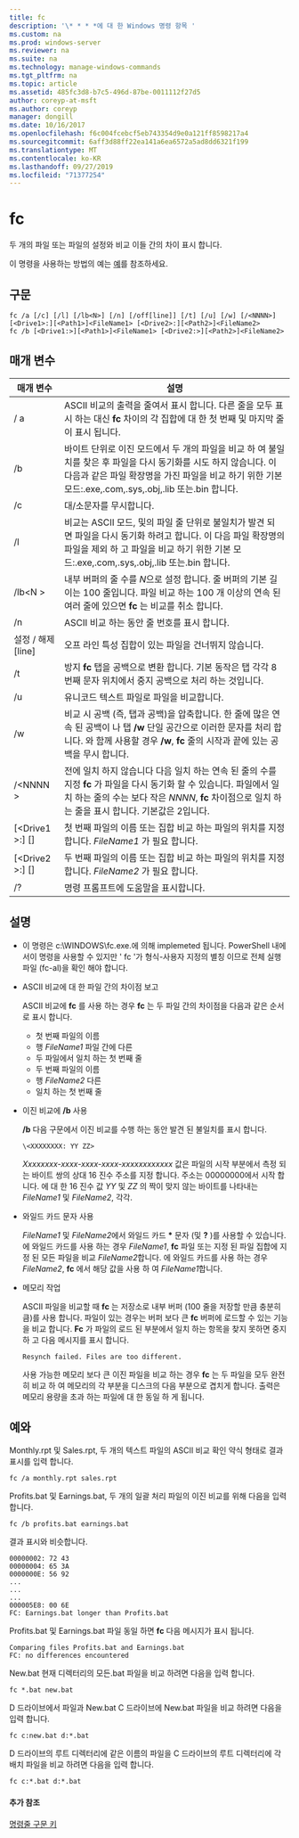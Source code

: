 ```yaml
---
title: fc
description: '\* * * *에 대 한 Windows 명령 항목 '
ms.custom: na
ms.prod: windows-server
ms.reviewer: na
ms.suite: na
ms.technology: manage-windows-commands
ms.tgt_pltfrm: na
ms.topic: article
ms.assetid: 485fc3d8-b7c5-496d-87be-0011112f27d5
author: coreyp-at-msft
ms.author: coreyp
manager: dongill
ms.date: 10/16/2017
ms.openlocfilehash: f6c004fcebcf5eb743354d9e0a121ff8598217a4
ms.sourcegitcommit: 6aff3d88ff22ea141a6ea6572a5ad8dd6321f199
ms.translationtype: MT
ms.contentlocale: ko-KR
ms.lasthandoff: 09/27/2019
ms.locfileid: "71377254"
---
```

# <a name="fc"></a>fc



두 개의 파일 또는 파일의 설정와 비교 이들 간의 차이 표시 합니다.

이 명령을 사용하는 방법의 예는 [예](#BKMK_examples)를 참조하세요.

## <a name="syntax"></a>구문

```
fc /a [/c] [/l] [/lb<N>] [/n] [/off[line]] [/t] [/u] [/w] [/<NNNN>] [<Drive1>:][<Path1>]<FileName1> [<Drive2>:][<Path2>]<FileName2>
fc /b [<Drive1:>][<Path1>]<FileName1> [<Drive2:>][<Path2>]<FileName2>
```

## <a name="parameters"></a>매개 변수

|            매개 변수             |                                                                                                                                     설명                                                                                                                                      |
|----------------------------------|--------------------------------------------------------------------------------------------------------------------------------------------------------------------------------------------------------------------------------------------------------------------------------------|
|                / a                |                                                 ASCII 비교의 출력을 줄여서 표시 합니다. 다른 줄을 모두 표시 하는 대신 **fc** 차이의 각 집합에 대 한 첫 번째 및 마지막 줄이 표시 됩니다.                                                  |
|                /b                |             바이트 단위로 이진 모드에서 두 개의 파일을 비교 하 여 불일치를 찾은 후 파일을 다시 동기화를 시도 하지 않습니다. 이 다음과 같은 파일 확장명을 가진 파일을 비교 하기 위한 기본 모드:.exe,.com,.sys,.obj,.lib 또는.bin 합니다.              |
|                /c                |                                                                                                                               대/소문자를 무시합니다.                                                                                                                               |
|                /l                |               비교는 ASCII 모드, 및의 파일 줄 단위로 불일치가 발견 되 면 파일을 다시 동기화 하려고 합니다. 이 다음 파일 확장명의 파일을 제외 하 고 파일을 비교 하기 위한 기본 모드:.exe,.com,.sys,.obj,.lib 또는.bin 합니다.                |
|             /lb\<N >              |                         내부 버퍼의 줄 수를 *N*으로 설정 합니다. 줄 버퍼의 기본 길이는 100 줄입니다. 파일 비교 하는 100 개 이상의 연속 된 여러 줄에 있으면 **fc** 는 비교를 취소 합니다.                         |
|                /n                |                                                                                                                ASCII 비교 하는 동안 줄 번호를 표시 합니다.                                                                                                                 |
|            설정 / 해제 [line]            |                                                                                                               오프 라인 특성 집합이 있는 파일을 건너뛰지 않습니다.                                                                                                               |
|                /t                |                                                                    방지 **fc** 탭을 공백으로 변환 합니다. 기본 동작은 탭 각각 8 번째 문자 위치에서 중지 공백으로 처리 하는 것입니다.                                                                    |
|                /u                |                                                                                                                        유니코드 텍스트 파일로 파일을 비교합니다.                                                                                                                         |
|                /w                |         비교 시 공백 (즉, 탭과 공백)을 압축합니다. 한 줄에 많은 연속 된 공백이 나 탭 **/w** 단일 공간으로 이러한 문자를 처리 합니다. 와 함께 사용할 경우 **/w**, **fc** 줄의 시작과 끝에 있는 공백을 무시 합니다.         |
|             /\<NNNN >             | 전에 일치 하지 않습니다 다음 일치 하는 연속 된 줄의 수를 지정 **fc** 가 파일을 다시 동기화 할 수 있습니다. 파일에서 일치 하는 줄의 수는 보다 작은 *NNNN*, **fc** 차이점으로 일치 하는 줄을 표시 합니다. 기본값은 2입니다. |
| [\<Drive1 >:] [<Path1>]<FileName1> |                                                                                        첫 번째 파일의 이름 또는 집합 비교 하는 파일의 위치를 지정 합니다. *FileName1* 가 필요 합니다.                                                                                        |
| [\<Drive2 >:] [<Path2>]<FileName2> |                                                                                       두 번째 파일의 이름 또는 집합 비교 하는 파일의 위치를 지정 합니다. *FileName2* 가 필요 합니다.                                                                                        |
|                /?                |                                                                                                                         명령 프롬프트에 도움말을 표시합니다.                                                                                                                         |

## <a name="remarks"></a>설명

-   이 명령은 c:\WINDOWS\fc.exe.에 의해 implemeted 됩니다. PowerShell 내에서이 명령을 사용할 수 있지만 ' fc '가 형식-사용자 지정의 별칭 이므로 전체 실행 파일 (fc-al)을 확인 해야 합니다.

-   ASCII 비교에 대 한 파일 간의 차이점 보고

    ASCII 비교에 **fc** 를 사용 하는 경우 **fc** 는 두 파일 간의 차이점을 다음과 같은 순서로 표시 합니다.  
    -   첫 번째 파일의 이름
    -   행 *FileName1* 파일 간에 다른
    -   두 파일에서 일치 하는 첫 번째 줄
    -   두 번째 파일의 이름
    -   행 *FileName2* 다른
    -   일치 하는 첫 번째 줄
-   이진 비교에 **/b** 사용

    **/b** 다음 구문에서 이진 비교를 수행 하는 동안 발견 된 불일치를 표시 합니다.

    `\<XXXXXXXX: YY ZZ>`

    *Xxxxxxxx-xxxx-xxxx-xxxx-xxxxxxxxxxxx* 값은 파일의 시작 부분에서 측정 되는 바이트 쌍의 상대 16 진수 주소를 지정 합니다. 주소는 00000000에서 시작 합니다. 에 대 한 16 진수 값 *YY* 및 *ZZ* 의 짝이 맞지 않는 바이트를 나타내는 *FileName1* 및 *FileName2*, 각각.
-   와일드 카드 문자 사용

    *FileName1* 및 *FileName2*에서 와일드 카드 **&#42;** 문자 (및 **?** )를 사용할 수 있습니다. 에 와일드 카드를 사용 하는 경우 *FileName1*, **fc** 파일 또는 지정 된 파일 집합에 지정 된 모든 파일을 비교 *FileName2*합니다. 에 와일드 카드를 사용 하는 경우 *FileName2*, **fc** 에서 해당 값을 사용 하 여 *FileName1*합니다.
-   메모리 작업

    ASCII 파일을 비교할 때 **fc** 는 저장소로 내부 버퍼 (100 줄을 저장할 만큼 충분히 큼)를 사용 합니다. 파일이 있는 경우는 버퍼 보다 큰 **fc** 버퍼에 로드할 수 있는 기능을 비교 합니다. **Fc** 가 파일의 로드 된 부분에서 일치 하는 항목을 찾지 못하면 중지 하 고 다음 메시지를 표시 합니다.

    `Resynch failed. Files are too different.`

    사용 가능한 메모리 보다 큰 이진 파일을 비교 하는 경우 **fc** 는 두 파일을 모두 완전히 비교 하 여 메모리의 각 부분을 디스크의 다음 부분으로 겹치게 합니다. 출력은 메모리 용량을 초과 하는 파일에 대 한 동일 하 게 됩니다.

## <a name="BKMK_examples"></a>예와

Monthly.rpt 및 Sales.rpt, 두 개의 텍스트 파일의 ASCII 비교 확인 약식 형태로 결과 표시를 입력 합니다.
```
fc /a monthly.rpt sales.rpt 
```
Profits.bat 및 Earnings.bat, 두 개의 일괄 처리 파일의 이진 비교를 위해 다음을 입력 합니다.
```
fc /b profits.bat earnings.bat
```
결과 표시와 비슷합니다.
```
00000002: 72 43
00000004: 65 3A
0000000E: 56 92
...
...
...
000005E8: 00 6E
FC: Earnings.bat longer than Profits.bat
```
Profits.bat 및 Earnings.bat 파일 동일 하면 **fc** 다음 메시지가 표시 됩니다.
```
Comparing files Profits.bat and Earnings.bat
FC: no differences encountered
```
New.bat 현재 디렉터리의 모든.bat 파일을 비교 하려면 다음을 입력 합니다.
```
fc *.bat new.bat
```
D 드라이브에서 파일과 New.bat C 드라이브에 New.bat 파일을 비교 하려면 다음을 입력 합니다.
```
fc c:new.bat d:*.bat
```
D 드라이브의 루트 디렉터리에 같은 이름의 파일을 C 드라이브의 루트 디렉터리에 각 배치 파일을 비교 하려면 다음을 입력 합니다.
```
fc c:*.bat d:*.bat
```

#### <a name="additional-references"></a>추가 참조

[명령줄 구문 키](command-line-syntax-key.md)
